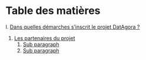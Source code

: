 # Table des matières


I. [Dans quelles démarches s’inscrit le projet DatAgora ?](#I)
   1. [Les partenaires du projet](#IA)
       1. [Sub paragraph](#subparagraph1)
       1. [Sub paragraph](#subparagraph1)
        

